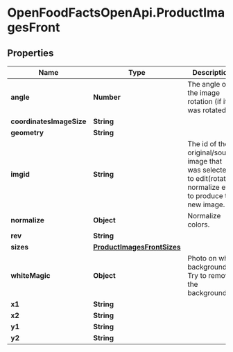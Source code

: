 # OpenFoodFactsOpenApi.ProductImagesFront

## Properties

Name | Type | Description | Notes
------------ | ------------- | ------------- | -------------
**angle** | **Number** | The angle of the image rotation (if it was rotated). | [optional] 
**coordinatesImageSize** | **String** |  | [optional] 
**geometry** | **String** |  | [optional] 
**imgid** | **String** | The id of the original/source image that was selected to edit(rotate, normalize etc) to produce this new image. | [optional] 
**normalize** | **Object** | Normalize colors. | [optional] 
**rev** | **String** |  | [optional] 
**sizes** | [**ProductImagesFrontSizes**](ProductImagesFrontSizes.md) |  | [optional] 
**whiteMagic** | **Object** | Photo on white background : Try to remove the background.  | [optional] 
**x1** | **String** |  | [optional] 
**x2** | **String** |  | [optional] 
**y1** | **String** |  | [optional] 
**y2** | **String** |  | [optional] 


